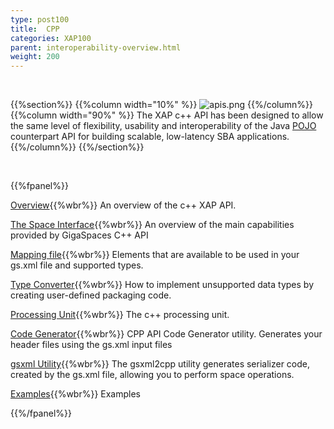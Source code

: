 ```yaml
---
type: post100
title:  CPP
categories: XAP100
parent: interoperability-overview.html
weight: 200
---
```


<br>

{{%section%}}
{{%column width="10%" %}}
![apis.png](/attachment_files/subject/cpp.png)
{{%/column%}}
{{%column width="90%" %}}
The XAP c++ API has been designed to allow the same level of flexibility, usability and interoperability of the Java [POJO](./pojo-support.html) counterpart API for building scalable, low-latency SBA applications.
{{%/column%}}
{{%/section%}}

<br>


{{%fpanel%}}

[Overview](./cpp-overview.html){{%wbr%}}
An overview of the c++ XAP API.

[The Space Interface](./cpp-space-interface.html){{%wbr%}}
An overview of the main capabilities provided by GigaSpaces C++ API

[Mapping file](./cpp-api-mapping-file.html){{%wbr%}}
Elements that are available to be used in your gs.xml file and supported types.

[Type Converter](./cpp-type-converter.html){{%wbr%}}
How to implement unsupported data types by creating user-defined packaging code.

[Processing Unit](./cpp-processing-unit.html){{%wbr%}}
The c++ processing unit.

[Code Generator](./cpp-api-code-generator.html){{%wbr%}}
CPP API Code Generator utility. Generates your header files using the gs.xml input files

[gsxml Utility](./cpp-gsxml-utility.html){{%wbr%}}
The gsxml2cpp utility generates serializer code, created by the gs.xml file, allowing you to perform space operations.

[Examples](./cpp-api-examples.html){{%wbr%}}
Examples

{{%/fpanel%}}



